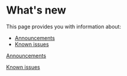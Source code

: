# What's new

This page provides you with information about:

- [Announcements](announcements)
- [Known issues](known-issues)

<!--
- bug fixes
- deprecated functionalities
-->

[Announcements](announcements.md ':include')

[Known issues](known-issues.md ':include')
